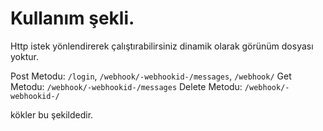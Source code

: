 # Kullanım şekli.

Http istek yönlendirerek çalıştırabilirsiniz dinamik olarak görünüm dosyası yoktur.

Post Metodu: `/login`, `/webhook/-webhookid-/messages`, `/webhook/`
Get Metodu: `/webhook/-webhookid-/messages`
Delete Metodu: `/webhook/-webhookid-/`

kökler bu şekildedir.
